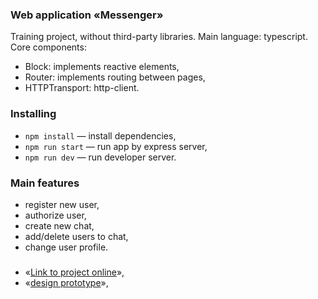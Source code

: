 ### Web application «Messenger»

Training project, without third-party libraries.
Main language: typescript.
Core components:
- Block: implements reactive elements,
- Router: implements routing between pages,
- HTTPTransport: http-client.

### Installing

- `npm install` — install dependencies,
- `npm run start` — run app by express server,
- `npm run dev` — run developer server.

### Main features

- register new user,
- authorize user,
- create new chat,
- add/delete users to chat,
- change user profile. 

### 
- «[Link to project online](https://deploy--dashing-kangaroo-f099e9.netlify.app/)»,
- «[design prototype](https://www.figma.com/file/jF5fFFzgGOxQeB4CmKWTiE/Chat_external_link?node-id=0%3A1)»,
